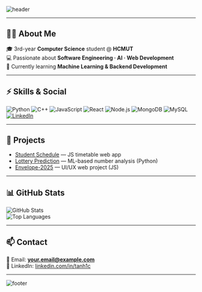 <!-- Banner -->
![header](https://capsule-render.vercel.app/api?type=waving&color=0:6A5ACD,50:FF00FF,100:000000&height=220&section=header&text=Hi%2C%20I'm%20TAnh%20✨🚀&fontSize=40&fontColor=ffffff&fontAlignY=35&animation=fadeIn)

---

## 👨‍💻 About Me
🎓 3rd-year **Computer Science** student @ **HCMUT**  
💻 Passionate about **Software Engineering · AI · Web Development**  
🌱 Currently learning **Machine Learning & Backend Development**  

---

## ⚡ Skills & Social
![Python](https://img.shields.io/badge/Python-3776AB?style=for-the-badge&logo=python&logoColor=white)
![C++](https://img.shields.io/badge/C++-00599C?style=for-the-badge&logo=c%2B%2B&logoColor=white)
![JavaScript](https://img.shields.io/badge/JavaScript-F7DF1E?style=for-the-badge&logo=javascript&logoColor=black)
![React](https://img.shields.io/badge/React-20232A?style=for-the-badge&logo=react&logoColor=61DAFB)
![Node.js](https://img.shields.io/badge/Node.js-43853D?style=for-the-badge&logo=node.js&logoColor=white)
![MongoDB](https://img.shields.io/badge/MongoDB-4EA94B?style=for-the-badge&logo=mongodb&logoColor=white)
![MySQL](https://img.shields.io/badge/MySQL-005C84?style=for-the-badge&logo=mysql&logoColor=white)
[![LinkedIn](https://img.shields.io/badge/LinkedIn-0A66C2?style=for-the-badge&logo=linkedin&logoColor=white)](https://linkedin.com/in/tanh1c)

---

## 🚀 Projects
- [Student Schedule](https://github.com/tanh1c/student-schedule) — JS timetable web app  
- [Lottery Prediction](https://github.com/tanh1c/lottery-prediction) — ML-based number analysis (Python)  
- [Envelope-2025](https://github.com/tanh1c/envelope-2025) — UI/UX web project (JS)  

---

## 📊 GitHub Stats
![GitHub Stats](https://github-readme-stats.vercel.app/api?username=tanh1c&show_icons=true&theme=tokyonight&hide_border=true)  
![Top Languages](https://github-readme-stats.vercel.app/api/top-langs/?username=tanh1c&layout=compact&theme=tokyonight&hide_border=true)

---

## 📫 Contact
📧 Email: **your.email@example.com**  
💼 LinkedIn: [linkedin.com/in/tanh1c](https://linkedin.com/in/tanh1c)  

---

<!-- Footer Banner -->
![footer](https://capsule-render.vercel.app/api?type=waving&color=0:92FE9D,100:00C9FF&height=120&section=footer)
